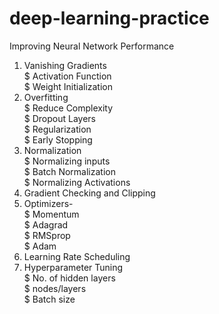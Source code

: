 # deep-learning-practice

Improving Neural Network Performance
1) Vanishing Gradients <br>
    $ Activation Function <br>
    $ Weight Initialization<br>
2) Overfitting<br>
    $ Reduce Complexity<br>
    $ Dropout Layers<br>
    $ Regularization<br>
    $ Early Stopping<br>
3) Normalization<br>
    $ Normalizing inputs<br>
    $ Batch Normalization<br>
    $ Normalizing Activations<br>
4) Gradient Checking and Clipping<br>
5) Optimizers-<br>
    $ Momentum<br>
    $ Adagrad<br>
    $ RMSprop<br>
    $ Adam<br>
6) Learning Rate Scheduling<br>
7) Hyperparameter Tuning<br>
   $ No. of hidden layers<br>
   $ nodes/layers<br>
   $ Batch size<br>
